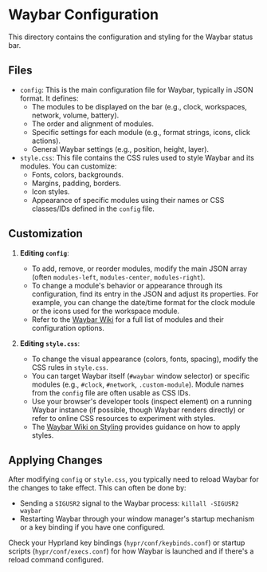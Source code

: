 # Waybar Configuration

This directory contains the configuration and styling for the Waybar status bar.

## Files

*   `config`: This is the main configuration file for Waybar, typically in JSON format. It defines:
    *   The modules to be displayed on the bar (e.g., clock, workspaces, network, volume, battery).
    *   The order and alignment of modules.
    *   Specific settings for each module (e.g., format strings, icons, click actions).
    *   General Waybar settings (e.g., position, height, layer).
*   `style.css`: This file contains the CSS rules used to style Waybar and its modules. You can customize:
    *   Fonts, colors, backgrounds.
    *   Margins, padding, borders.
    *   Icon styles.
    *   Appearance of specific modules using their names or CSS classes/IDs defined in the `config` file.

## Customization

1.  **Editing `config`**:
    *   To add, remove, or reorder modules, modify the main JSON array (often `modules-left`, `modules-center`, `modules-right`).
    *   To change a module's behavior or appearance through its configuration, find its entry in the JSON and adjust its properties. For example, you can change the date/time format for the clock module or the icons used for the workspace module.
    *   Refer to the [Waybar Wiki](https://github.com/Alexays/Waybar/wiki/Configuration) for a full list of modules and their configuration options.

2.  **Editing `style.css`**:
    *   To change the visual appearance (colors, fonts, spacing), modify the CSS rules in `style.css`.
    *   You can target Waybar itself (`#waybar` window selector) or specific modules (e.g., `#clock`, `#network`, `.custom-module`). Module names from the `config` file are often usable as CSS IDs.
    *   Use your browser's developer tools (inspect element) on a running Waybar instance (if possible, though Waybar renders directly) or refer to online CSS resources to experiment with styles.
    *   The [Waybar Wiki on Styling](https://github.com/Alexays/Waybar/wiki/Styling) provides guidance on how to apply styles.

## Applying Changes

After modifying `config` or `style.css`, you typically need to reload Waybar for the changes to take effect. This can often be done by:

*   Sending a `SIGUSR2` signal to the Waybar process: `killall -SIGUSR2 waybar`
*   Restarting Waybar through your window manager's startup mechanism or a key binding if you have one configured.

Check your Hyprland key bindings (`hypr/conf/keybinds.conf`) or startup scripts (`hypr/conf/execs.conf`) for how Waybar is launched and if there's a reload command configured.
